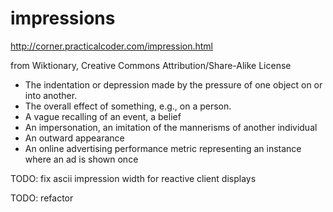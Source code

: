# impressions

http://corner.practicalcoder.com/impression.html

from Wiktionary, Creative Commons Attribution/Share-Alike License
- The indentation or depression made by the pressure of one object on or into another.
- The overall effect of something, e.g., on a person.
- A vague recalling of an event, a belief
- An impersonation, an imitation of the mannerisms of another individual
- An outward appearance
- An online advertising performance metric representing an instance where an ad is shown once

TODO: fix ascii impression width for reactive client displays

TODO: refactor   
